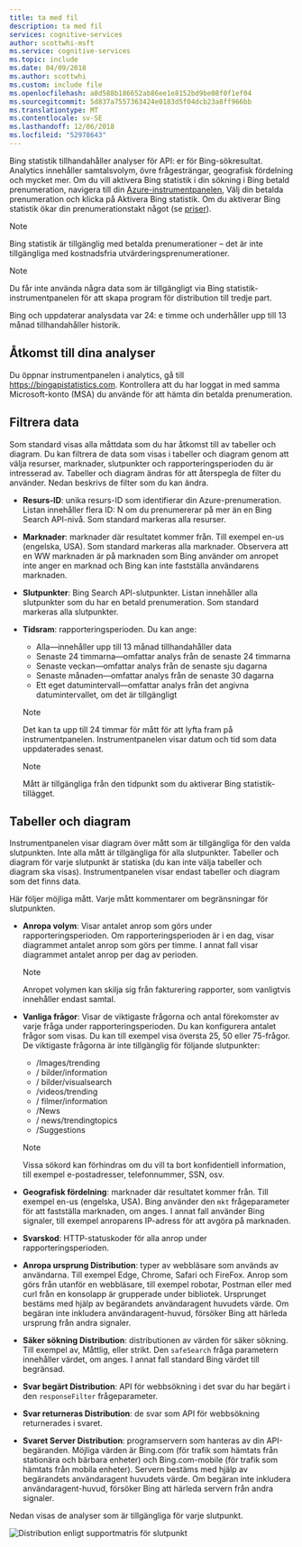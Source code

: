 ```yaml
---
title: ta med fil
description: ta med fil
services: cognitive-services
author: scottwhi-msft
ms.service: cognitive-services
ms.topic: include
ms.date: 04/09/2018
ms.author: scottwhi
ms.custom: include file
ms.openlocfilehash: a8d588b186652ab86ee1e8152bd9be08f0f1ef04
ms.sourcegitcommit: 5d837a7557363424e0183d5f04dcb23a8ff966bb
ms.translationtype: MT
ms.contentlocale: sv-SE
ms.lasthandoff: 12/06/2018
ms.locfileid: "52978643"
---
```

Bing statistik tillhandahåller analyser för API: er för Bing-sökresultat. Analytics innehåller samtalsvolym, övre frågesträngar, geografisk fördelning och mycket mer. Om du vill aktivera Bing statistik i din sökning i Bing betald prenumeration, navigera till din [Azure-instrumentpanelen](https://portal.azure.com/#create/Microsoft.CognitiveServicesBingSearch-v7), Välj din betalda prenumeration och klicka på Aktivera Bing statistik. Om du aktiverar Bing statistik ökar din prenumerationstakt något (se [priser](https://aka.ms/bingstatisticspricing)).

> [!NOTE]
> Bing statistik är tillgänglig med betalda prenumerationer – det är inte tillgängliga med kostnadsfria utvärderingsprenumerationer.

> [!NOTE]
> Du får inte använda några data som är tillgängligt via Bing statistik-instrumentpanelen för att skapa program för distribution till tredje part.

Bing och uppdaterar analysdata var 24: e timme och underhåller upp till 13 månad tillhandahåller historik.

## <a name="accessing-your-analytics"></a>Åtkomst till dina analyser

Du öppnar instrumentpanelen i analytics, gå till https://bingapistatistics.com. Kontrollera att du har loggat in med samma Microsoft-konto (MSA) du använde för att hämta din betalda prenumeration.

## <a name="filtering-the-data"></a>Filtrera data

Som standard visas alla måttdata som du har åtkomst till av tabeller och diagram. Du kan filtrera de data som visas i tabeller och diagram genom att välja resurser, marknader, slutpunkter och rapporteringsperioden du är intresserad av. Tabeller och diagram ändras för att återspegla de filter du använder. Nedan beskrivs de filter som du kan ändra.

- **Resurs-ID**: unika resurs-ID som identifierar din Azure-prenumeration. Listan innehåller flera ID: N om du prenumererar på mer än en Bing Search API-nivå. Som standard markeras alla resurser.  
  
- **Marknader**: marknader där resultatet kommer från. Till exempel en-us (engelska, USA). Som standard markeras alla marknader. Observera att en WW marknaden är på marknaden som Bing använder om anropet inte anger en marknad och Bing kan inte fastställa användarens marknaden.  
  
- **Slutpunkter**: Bing Search API-slutpunkter. Listan innehåller alla slutpunkter som du har en betald prenumeration. Som standard markeras alla slutpunkter.  

- **Tidsram**: rapporteringsperioden. Du kan ange:
  - Alla&mdash;innehåller upp till 13 månad tillhandahåller data  
  - Senaste 24 timmarna&mdash;omfattar analys från de senaste 24 timmarna  
  - Senaste veckan&mdash;omfattar analys från de senaste sju dagarna  
  - Senaste månaden&mdash;omfattar analys från de senaste 30 dagarna  
  - Ett eget datumintervall&mdash;omfattar analys från det angivna datumintervallet, om det är tillgängligt  

  > [!NOTE]  
  > Det kan ta upp till 24 timmar för mått för att lyfta fram på instrumentpanelen. Instrumentpanelen visar datum och tid som data uppdaterades senast.  

  > [!NOTE]  
  > Mått är tillgängliga från den tidpunkt som du aktiverar Bing statistik-tillägget.

## <a name="charts-and-graphs"></a>Tabeller och diagram

Instrumentpanelen visar diagram över mått som är tillgängliga för den valda slutpunkten. Inte alla mått är tillgängliga för alla slutpunkter. Tabeller och diagram för varje slutpunkt är statiska (du kan inte välja tabeller och diagram ska visas). Instrumentpanelen visar endast tabeller och diagram som det finns data.

<!--
For example, if you don't include the User-Agent header in your calls, the dashboard will not include device-related graphs.
-->

Här följer möjliga mått. Varje mått kommentarer om begränsningar för slutpunkten.

- **Anropa volym**: Visar antalet anrop som görs under rapporteringsperioden. Om rapporteringsperioden är i en dag, visar diagrammet antalet anrop som görs per timme. I annat fall visar diagrammet antalet anrop per dag av perioden.  
  
  > [!NOTE]
  > Anropet volymen kan skilja sig från fakturering rapporter, som vanligtvis innehåller endast samtal.

- **Vanliga frågor**: Visar de viktigaste frågorna och antal förekomster av varje fråga under rapporteringsperioden. Du kan konfigurera antalet frågor som visas. Du kan till exempel visa översta 25, 50 eller 75-frågor. De viktigaste frågorna är inte tillgänglig för följande slutpunkter:  

  - /Images/trending
  - / bilder/information
  - / bilder/visualsearch
  - /videos/trending
  - / filmer/information
  - /News
  - / news/trendingtopics
  - /Suggestions  
  
  > [!NOTE]  
  > Vissa sökord kan förhindras om du vill ta bort konfidentiell information, till exempel e-postadresser, telefonnummer, SSN, osv.

- **Geografisk fördelning**: marknader där resultatet kommer från. Till exempel en-us (engelska, USA). Bing använder den `mkt` frågeparameter för att fastställa marknaden, om anges. I annat fall använder Bing signaler, till exempel anroparens IP-adress för att avgöra på marknaden.

- **Svarskod**: HTTP-statuskoder för alla anrop under rapporteringsperioden.

- **Anropa ursprung Distribution**: typer av webbläsare som används av användarna. Till exempel Edge, Chrome, Safari och FireFox. Anrop som görs från utanför en webbläsare, till exempel robotar, Postman eller med curl från en konsolapp är grupperade under bibliotek. Ursprunget bestäms med hjälp av begärandets användaragent huvudets värde. Om begäran inte inkludera användaragent-huvud, försöker Bing att härleda ursprung från andra signaler.  

- **Säker sökning Distribution**: distributionen av värden för säker sökning. Till exempel av, Måttlig, eller strikt. Den `safeSearch` fråga parametern innehåller värdet, om anges. I annat fall standard Bing värdet till begränsad.  

- **Svar begärt Distribution**: API för webbsökning i det svar du har begärt i den `responseFilter` frågeparameter.  

- **Svar returneras Distribution**: de svar som API för webbsökning returnerades i svaret.

- **Svaret Server Distribution**: programservern som hanteras av din API-begäranden. Möjliga värden är Bing.com (för trafik som hämtats från stationära och bärbara enheter) och Bing.com-mobile (för trafik som hämtats från mobila enheter). Servern bestäms med hjälp av begärandets användaragent huvudets värde. Om begäran inte inkludera användaragent-huvud, försöker Bing att härleda servern från andra signaler.

Nedan visas de analyser som är tillgängliga för varje slutpunkt.

![Distribution enligt supportmatris för slutpunkt](./media/cognitive-services-bing-statistics/bing-statistics-matrix.PNG)
